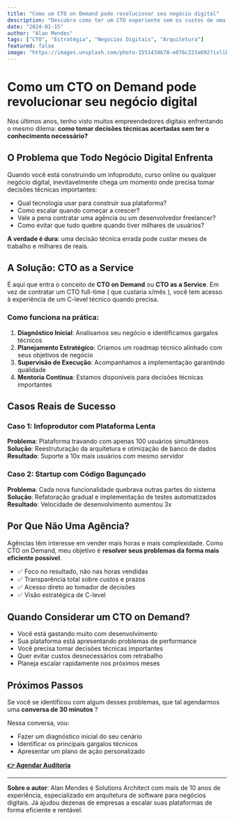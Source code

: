 ```yaml
---
title: "Como um CTO on Demand pode revolucionar seu negócio digital"
description: "Descubra como ter um CTO experiente sem os custos de uma contratação full-time pode acelerar seu crescimento e evitar prejuízos técnicos."
date: "2024-01-15"
author: "Alan Mendes"
tags: ["CTO", "Estratégia", "Negócios Digitais", "Arquitetura"]
featured: false
image: "https://images.unsplash.com/photo-1551434678-e076c223a692?ixlib=rb-1.2.1&auto=format&fit=crop&w=1200&q=80"
---
```


# Como um CTO on Demand pode revolucionar seu negócio digital

Nos últimos anos, tenho visto muitos empreendedores digitais enfrentando o mesmo dilema: **como tomar decisões técnicas acertadas sem ter o conhecimento necessário?**

## O Problema que Todo Negócio Digital Enfrenta

Quando você está construindo um infoproduto, curso online ou qualquer negócio digital, inevitavelmente chega um momento onde precisa tomar decisões técnicas importantes:

- Qual tecnologia usar para construir sua plataforma?
- Como escalar quando começar a crescer?
- Vale a pena contratar uma agência ou um desenvolvedor freelancer?
- Como evitar que tudo quebre quando tiver milhares de usuários?

**A verdade é dura**: uma decisão técnica errada pode custar meses de trabalho e milhares de reais.

## A Solução: CTO as a Service

É aqui que entra o conceito de **CTO on Demand** ou **CTO as a Service**. Em vez de contratar um CTO full-time ( que custaria x/mês ), você tem acesso à experiência de um C-level técnico quando precisa.

### Como funciona na prática:

1. **Diagnóstico Inicial**: Analisamos seu negócio e identificamos gargalos técnicos
2. **Planejamento Estratégico**: Criamos um roadmap técnico alinhado com seus objetivos de negócio
3. **Supervisão de Execução**: Acompanhamos a implementação garantindo qualidade
4. **Mentoria Contínua**: Estamos disponíveis para decisões técnicas importantes

## Casos Reais de Sucesso

### Caso 1: Infoprodutor com Plataforma Lenta

**Problema**: Plataforma travando com apenas 100 usuários simultâneos
**Solução**: Reestruturação da arquitetura e otimização de banco de dados
**Resultado**: Suporte a 10x mais usuários com mesmo servidor

### Caso 2: Startup com Código Bagunçado

**Problema**: Cada nova funcionalidade quebrava outras partes do sistema
**Solução**: Refatoração gradual e implementação de testes automatizados
**Resultado**: Velocidade de desenvolvimento aumentou 3x

## Por Que Não Uma Agência?

Agências têm interesse em vender mais horas e mais complexidade. Como CTO on Demand, meu objetivo é **resolver seus problemas da forma mais eficiente possível**.

- ✅ Foco no resultado, não nas horas vendidas
- ✅ Transparência total sobre custos e prazos
- ✅ Acesso direto ao tomador de decisões
- ✅ Visão estratégica de C-level

## Quando Considerar um CTO on Demand?

- Você está gastando muito com desenvolvimento
- Sua plataforma está apresentando problemas de performance
- Você precisa tomar decisões técnicas importantes
- Quer evitar custos desnecessários com retrabalho
- Planeja escalar rapidamente nos próximos meses

## Próximos Passos

Se você se identificou com algum desses problemas, que tal agendarmos uma **conversa de 30 minutos** ?

Nessa conversa, vou:

- Fazer um diagnóstico inicial do seu cenário
- Identificar os principais gargalos técnicos
- Apresentar um plano de ação personalizado

[**👉 Agendar Auditoria**](/#contato)

---

**Sobre o autor**: Alan Mendes é Solutions Architect com mais de 10 anos de experiência, especializado em arquitetura de software para negócios digitais. Já ajudou dezenas de empresas a escalar suas plataformas de forma eficiente e rentável.
